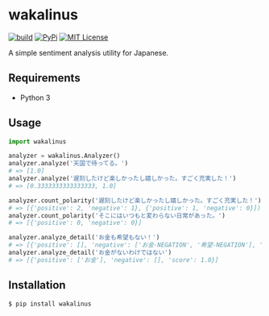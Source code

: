 wakalinus
=========

[![build](https://github.com/AjxLab/wakalinus/workflows/build/badge.svg)](https://github.com/AjxLab/wakalinus/actions)
[![PyPi](https://badge.fury.io/py/wakalinus.svg)](https://pypi.python.org/pypi/wakalinus/)
[![MIT License](http://img.shields.io/badge/license-MIT-blue.svg?style=flat)](LICENSE)

A simple sentiment analysis utility for Japanese.


## Requirements
* Python 3


## Usage
```python
import wakalinus

analyzer = wakalinus.Analyzer()
analyzer.analyze('天国で待ってる。')
# => [1.0]
analyzer.analyze('遅刻したけど楽しかったし嬉しかった。すごく充実した！')
# => [0.3333333333333333, 1.0]

analyzer.count_polarity('遅刻したけど楽しかったし嬉しかった。すごく充実した！')
# => [{'positive': 2, 'negative': 1}, {'positive': 1, 'negative': 0}])
analyzer.count_polarity('そこにはいつもと変わらない日常があった。')
# => [{'positive': 0, 'negative': 0}]

analyzer.analyze_detail('お金も希望もない！')
# => [{'positive': [], 'negative': ['お金-NEGATION', '希望-NEGATION'], 'score': -1.0}])
analyzer.analyze_detail('お金がないわけではない')
# => [{'positive': ['お金'], 'negative': [], 'score': 1.0}]
```

## Installation
```sh
$ pip install wakalinus
```

